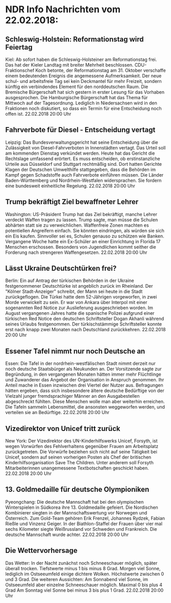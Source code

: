 # NDR Info Nachrichten vom 22.02.2018:


## Schleswig-Holstein: Reformationstag wird Feiertag
Kiel: Ab sofort haben die Schleswig-Holsteiner am Reformationstag frei. Das hat der Kieler Landtag mit breiter Mehrheit beschlossen. CDU-Fraktionschef Koch betonte, der Reformationstag am 31. Oktober verschaffe einem bedeutenden Ereignis die angemessene Aufmerksamkeit. Der neue schul- und arbeitsfreie Tag sei kein Deckmantel für mehr Freizeit, sondern künftig ein verbindendes Element für den norddeutschen Raum. Die Bremische Bürgerschaft hat sich gestern in erster Lesung für das Vorhaben ausgesprochen. Die Hamburgische Bürgerschaft hat das Thema für Mittwoch auf der Tagesordnung. Lediglich in Niedersachsen wird in den Fraktionen noch diskutiert, so dass ein Termin für eine Entscheidung noch offen ist. 22.02.2018 20:00 Uhr 

## Fahrverbote für Diesel - Entscheidung vertagt
Leipzig: Das Bundesverwaltungsgericht hat seine Entscheidung über die Zulässigkeit von Diesel-Fahrverboten in Innenstädten vertagt. Das Urteil soll am kommenden Dienstag verkündet werden. Heute hat das Gericht die Rechtslage umfassend erörtert. Es muss entscheiden, ob erstinstanzliche Urteile aus Düsseldorf und Stuttgart rechtmäßig sind. Dort hatten Gerichte Klagen der Deutschen Umwelthilfe stattgegeben, dass die Behörden im Kampf gegen Schadstoffe auch Fahrverbote einführen müssen. Die Länder Baden-Württemberg und Nordrhein-Westfalen widersprachen. Sie fordern eine bundesweit einheitliche Regelung. 22.02.2018 20:00 Uhr 

## Trump bekräftigt Ziel bewaffneter Lehrer
Washington:	US-Präsident Trump hat das Ziel bekräftigt, manche Lehrer verdeckt Waffen tragen zu lassen. Trump sagte, man müsse die Schulen abhärten statt sie zu verweichlichen. Waffenfreie Zonen machten es potentiellen Angreifern einfach. Sie könnten eindringen, als würden sie sich ein Eis kaufen. Sinnvoller sei es, Schulen genauso zu schützen wie Banken. Vergangene Woche hatte ein Ex-Schüler an einer Einrichtung in Florida 17 Menschen erschossen. Besonders von Jugendlichen kommt seither die Forderung nach strengeren Waffengesetzen. 22.02.2018 20:00 Uhr 

## Lässt Ukraine Deutschtürken frei?
Berlin: Ein auf Antrag der türkischen Behörden in der Ukraine festgenommener Deutschtürke ist angeblich zurück im Rheinland. Der "Kölner Stadt-Anzeiger" schreibt, der Mann sei heute in die Stadt zurückgeflogen. Die Türkei hatte dem 52-Jährigen vorgeworfen, in zwei Morde verwickelt zu sein. Er war von Ankara über Interpol mit einer sogenannten Red Notice zur Auslieferung ausgeschrieben worden. Im August vergangenen Jahres hatte die spanische Polizei aufgrund einer türkischen Red Notice den deutschen Schriftsteller Dogan Akhanli während seines Urlaubs festgenommen. Der türkischstämmige Schriftsteller konnte erst nach knapp zwei Monaten nach Deutschland zurückkehren. 22.02.2018 20:00 Uhr 

## Essener Tafel nimmt nur noch Deutsche an
Essen:	Die Tafel in der nordrhein-westfälischen Stadt nimmt derzeit nur noch deutsche Staatsbürger als Neukunden an. Der Vorsitzende sagte zur Begründung, in den vergangenen Monaten hätten immer mehr Flüchtlinge und Zuwanderer das Angebot der Organisation in Anspruch genommen. Ihr Anteil mache in Essen inzwischen drei Viertel der Nutzer aus. Befragungen hätten ergeben, dass sich insbesondere ältere deutsche Bedürftige von der Vielzahl junger fremdsprachiger Männer an den Ausgabestellen abgeschreckt fühlten. Diese Menschen wolle man aber weiterhin erreichen. Die Tafeln sammeln Lebensmittel, die ansonsten weggeworfen werden, und verteilen sie an Bedürftige. 22.02.2018 20:00 Uhr 

## Vizedirektor von Unicef tritt zurück
New York: Der Vizedirektor des UN-Kinderhilfswerks Unicef, Forsyth, ist wegen Vorwürfen des Fehlverhaltens gegenüber Frauen am Arbeitsplatz zurückgetreten. Die Vorwürfe beziehen sich nicht auf seine Tätigkeit bei Unicef, sondern auf seinen vorherigen Posten als Chef der britischen Kinderhilfsorganisation Save The Children. Unter anderem soll Forsyth Mitarbeiterinnen unangemessene Textbotschaften geschickt haben. 22.02.2018 20:00 Uhr 

## 13. Goldmedaille für deutsche Olympioniken
Pyeongchang:	Die deutsche Mannschaft hat bei den olympischen Winterspielen in Südkorea ihre 13. Goldmedaille gefeiert. Die Nordischen Kombinierer siegten in der Mannschaftswertung vor Norwegen und Österreich. Zum Gold-Team gehören Erik Frenzel, Johannes Rydzek, Fabian Rießle und Vinzenz Geiger. In der Biathlon-Staffel der Frauen über vier mal sechs Kilometer siegte Weißrussland vor Schweden und Frankreich. Die deutsche Mannschaft wurde achter. 22.02.2018 20:00 Uhr 

## Die Wettervorhersage
Das Wetter: In der Nacht zunächst noch Schneeschauer möglich, später überall trocken. Tiefstwerte minus 1 bis minus 8 Grad. Morgen viel Sonne, lediglich im Ostseeumfeld einige dichtere Wolken. Höchstwerte zwischen 0 und 3 Grad. Die weiteren Aussichten: Am Sonnabend viel Sonne, im Ostseeumfeld aber einzelne Schneeschauer möglich. Maximal 0 bis plus 4 Grad Am Sonntag viel Sonne bei minus 3 bis plus 1 Grad. 22.02.2018 20:00 Uhr 

